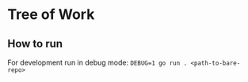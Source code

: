 # Tree of Work

## How to run

For development run in debug mode:
`DEBUG=1 go run . <path-to-bare-repo>`
